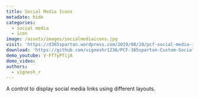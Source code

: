```yaml
---
title: Social Media Icons
metadate: hide
categories:
  - social media
  - icon
image: /assets/images/socialmediaicons.jpg
visit: 'https://d365spartan.wordpress.com/2019/08/28/pcf-social-media-icons-control/'
download: 'https://github.com/vigneshr1236/PCF-365spartan-Custom-SocialMediaIconsControl'
demo_youtube: V-Ff7yPTijA
demo_video: 
authors:
  - vignesh_r
---
```


A control to display social media links using different layouts.
